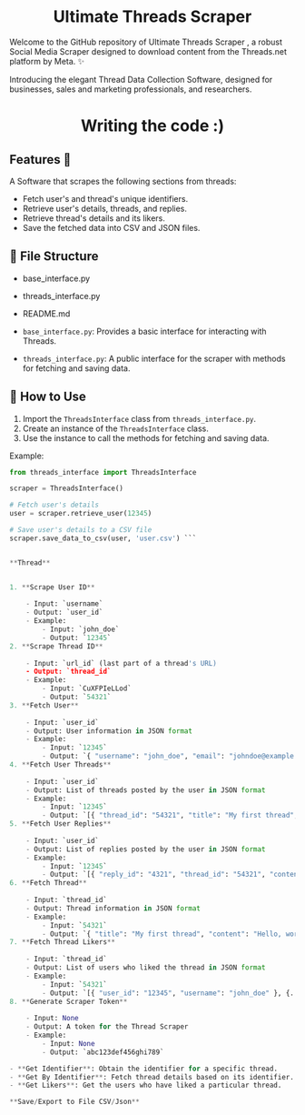 <h1 align="center">Ultimate Threads Scraper</h1>

Welcome to the GitHub repository of Ultimate Threads Scraper , a robust Social Media Scraper designed to download content from the Threads.net platform by Meta. ✨

Introducing the elegant Thread Data Collection Software, designed for businesses, sales and marketing professionals, and researchers.


<h1 align="center">Writing the code :) </h1>


## Features 🚀

A Software that scrapes the following sections from threads:

- Fetch user's and thread's unique identifiers.
- Retrieve user's details, threads, and replies.
- Retrieve thread's details and its likers.
- Save the fetched data into CSV and JSON files.

## :file_folder: File Structure

- base_interface.py
- threads_interface.py
- README.md


- `base_interface.py`: Provides a basic interface for interacting with Threads.
- `threads_interface.py`: A public interface for the scraper with methods for fetching and saving data.

## :rocket: How to Use

1. Import the `ThreadsInterface` class from `threads_interface.py`.
2. Create an instance of the `ThreadsInterface` class.
3. Use the instance to call the methods for fetching and saving data.

Example:

```python
from threads_interface import ThreadsInterface

scraper = ThreadsInterface()

# Fetch user's details
user = scraper.retrieve_user(12345)

# Save user's details to a CSV file
scraper.save_data_to_csv(user, 'user.csv') ```


**Thread**


1. **Scrape User ID**
    
    - Input: `username`
    - Output: `user_id`
    - Example:
        - Input: `john_doe`
        - Output: `12345`
2. **Scrape Thread ID**
    
    - Input: `url_id` (last part of a thread's URL)
    - Output: `thread_id`
    - Example:
        - Input: `CuXFPIeLLod`
        - Output: `54321`
3. **Fetch User**
    
    - Input: `user_id`
    - Output: User information in JSON format
    - Example:
        - Input: `12345`
        - Output: `{ "username": "john_doe", "email": "johndoe@example.com", "date_joined": "2022-01-01" }`
4. **Fetch User Threads**
    
    - Input: `user_id`
    - Output: List of threads posted by the user in JSON format
    - Example:
        - Input: `12345`
        - Output: `[{ "thread_id": "54321", "title": "My first thread", "date_posted": "2022-02-02" }, {...}]`
5. **Fetch User Replies**
    
    - Input: `user_id`
    - Output: List of replies posted by the user in JSON format
    - Example:
        - Input: `12345`
        - Output: `[{ "reply_id": "4321", "thread_id": "54321", "content": "Great thread!", "date_posted": "2022-02-03" }, {...}]`
6. **Fetch Thread**
    
    - Input: `thread_id`
    - Output: Thread information in JSON format
    - Example:
        - Input: `54321`
        - Output: `{ "title": "My first thread", "content": "Hello, world!", "date_posted": "2022-02-02" }`
7. **Fetch Thread Likers**
    
    - Input: `thread_id`
    - Output: List of users who liked the thread in JSON format
    - Example:
        - Input: `54321`
        - Output: `[{ "user_id": "12345", "username": "john_doe" }, {...}]`
8. **Generate Scraper Token**
    
    - Input: None
    - Output: A token for the Thread Scraper
    - Example:
        - Input: None
        - Output: `abc123def456ghi789`

- **Get Identifier**: Obtain the identifier for a specific thread.
- **Get By Identifier**: Fetch thread details based on its identifier.
- **Get Likers**: Get the users who have liked a particular thread.

**Save/Export to File CSV/Json**
